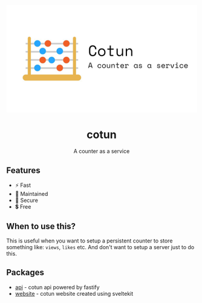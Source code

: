 <a align="center">
  <img src="https://github.com/qxb3/cotun/blob/main/logo.png?raw=true">
</a>

<h1 align="center">cotun</h1>
<p align="center">A counter as a service</p>

## Features

* ⚡ Fast
* 🔧 Maintained
* 🔰 Secure
* 💲 Free

## When to use this?

This is useful when you want to setup a persistent counter to store something like:
`views`, `likes` etc. And don't want to setup a server just to do this.

## Packages

* [api](https://github.com/qxb3/cotun/tree/main/packages/api) - cotun api powered by fastify
* [website](https://github.com/qxb3/cotun/tree/main/packages/website) - cotun website created using sveltekit
